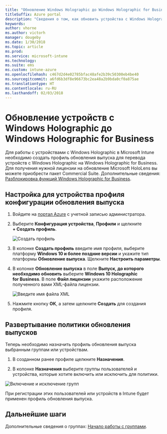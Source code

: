 ```yaml
---
title: "Обновление Windows Holographic до Windows Holographic for Business"
titleSuffix: Azure portal
description: "Сведения о том, как обновить устройства с Windows Holographic и перевести их на Windows Holographic for Business"
keywords: 
author: vhorne
ms.author: victorh
manager: dougeby
ms.date: 1/30/2018
ms.topic: article
ms.prod: 
ms.service: microsoft-intune
ms.technology: 
ms.suite: ems
ms.custom: intune-azure
ms.openlocfilehash: c467d2d4e02785bfac48afe2b39c50300eb4be40
ms.sourcegitcommit: a6fd6b3df8e96673bc2ea48a2b9bda0cf0a875ae
ms.translationtype: HT
ms.contentlocale: ru-RU
ms.lasthandoff: 02/03/2018
---
```

# <a name="upgrade-devices-running-windows-holographic-to-windows-holographic-for-business"></a>Обновление устройств с Windows Holographic до Windows Holographic for Business


Для работы с устройствами с Windows Holographic в Microsoft Intune необходимо создать профиль обновления выпуска для перевода устройств с Windows Holographic на Windows Holographic for Business. Для получения нужной лицензии на обновление Microsoft HoloLens вы можете приобрести пакет Commercial Suite. Дополнительные сведения: [Разблокировка функций Windows Holographic for Business](https://docs.microsoft.com/en-us/hololens/hololens-upgrade-enterprise).

## <a name="to-set-up-an-edition-upgrade-device-configuration-profile"></a>Настройка для устройства профиля конфигурации обновления выпуска

1. Войдите на [портал Azure](https://portal.azure.com) с учетной записью администратора.


2.  Выберите **Конфигурация устройства**, **Профили** и щелкните **+ Создать профиль**.

    ![Создать профиль](media/Holographic-create-profile.png)

3.  В колонке **Создать профиль** введите имя профиля, выберите платформу **Windows 10 и более поздние версии** и укажите тип платформы **Обновление выпуска**. Щелкните **Настроить параметры**.

5. В колонке **Обновление выпуска** в поле **Выпуск, до которого необходимо обновить** выберите **Windows 10 Holographic for Business**. В поле **Файл лицензии** укажите расположение полученного вами XML-файла лицензии.

    ![Введите имя файла XML](media/Holographic-edition-upgrade.png)
 
5.  Нажмите кнопку **ОК**, а затем щелкните **Создать** для создания профиля.


## <a name="deploy-the-edition-upgrade-policy"></a>Развертывание политики обновления выпусков

Теперь необходимо назначить профиль обновления выпуска выбранным группам или устройствам.

1. В созданном ранее профиле щелкните **Назначения**.

2. В колонке **Назначения** выберите группы пользователей и устройства, которые хотите включить или исключить для политики.

![Включение и исключение групп](media/Holographic-groups.PNG)

При регистрации этих пользователей или устройств в Intune будет применен профиль обновления выпуска. 

## <a name="next-steps"></a>Дальнейшие шаги

Дополнительные сведения о группах: [Начало работы с группами](get-started-groups.md).


